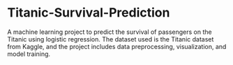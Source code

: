 # Titanic-Survival-Prediction
A machine learning project to predict the survival of passengers on the Titanic using logistic regression. The dataset used is the Titanic dataset from Kaggle, and the project includes data preprocessing, visualization, and model training.
